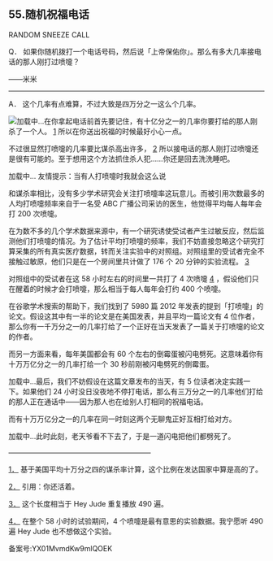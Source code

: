 ## 55.随机祝福电话
RANDOM SNEEZE CALL
 

  Q．
  如果你随机拨打一个电话号码，然后说「上帝保佑你」。那么有多大几率接电话的那人刚打过喷嚏？
 

——米米
 



---

   A．
  这个几率有点难算，不过大致是四万分之一这么个几率。
 

![](https://pic1.zhimg.com/v2-24b67fb9261d48bc9d6bb48060526ae2.webp)加载中...在你拿起电话前首先要记住，有十亿分之一的几率你要打给的那人刚杀了一个人。
  [1](1243993260508844032.xhtml#ch1) 所以在你送出祝福的时候最好小心一点。
 

不过很显然打喷嚏的几率要比谋杀高出许多，
  [2](1243993260508844032.xhtml#ch2) 所以接电话的那人刚打过喷嚏还是很有可能的。至于想用这个方法抓住杀人犯……你还是回去洗洗睡吧。
 

![]()加载中... 友情提示：当有人打喷嚏时我就会这么说
 

和谋杀率相比，没有多少学术研究会关注打喷嚏率这玩意儿。而被引用次数最多的人均打喷嚏频率来自于一名受 ABC 广播公司采访的医生，他觉得平均每人每年会打 200 次喷嚏。
 

在为数不多的几个学术数据来源中，有一个研究诱使受试者产生过敏反应，然后监测他们打喷嚏的情况。为了估计平均打喷嚏的频率，我们不妨直接忽略这个研究打算采集的所有真实医疗数据，转而关注实验中的对照组。对照组里的受试者完全不接触过敏原，他们只是在一个房间里共计做了 176 个 20 分钟的实验流程。
  [3](1243993260508844032.xhtml#ch3) 

对照组中的受试者在这 58 小时左右的时间里一共打了 4 次喷嚏
  [4](1243993260508844032.xhtml#ch4) ，假设他们只在醒着的时候才会打喷嚏，那么相当于每人每年会打约 400 个喷嚏。
 

在谷歌学术搜索的帮助下，我们找到了 5980 篇 2012 年发表的提到「打喷嚏」的论文。假设这其中有一半的论文是在美国发表，并且平均一篇论文有 4 位作者，那么你有一千万分之一的几率打给了一个正好在当天发表了一篇关于打喷嚏的论文的作者。
 

而另一方面来看，每年美国都会有 60 个左右的倒霉蛋被闪电劈死。这意味着你有十万万亿分之一的几率打给一个 30 秒前刚被闪电劈死的倒霉蛋。
 

![]()加载中...最后，我们不妨假设在这篇文章发布的当天，有 5 位读者决定实践一下。如果他们 24 小时没日没夜地不停打电话，那么有三万分之一的几率他们打给的那人正在通话中——因为那人也在给别人打相同的祝福电话。
 

而有十万万亿分之一的几率在同一时刻这两个无聊鬼正好互相打给对方。
 

![]()加载中...此时此刻，老天爷看不下去了，于是一道闪电把他们都劈死了。
 

————————————————————
 

 [1．](1243993260508844032.xhtml#ch1-back) 基于美国平均十万分之四的谋杀率计算，这个比例在发达国家中算是高的了。
 

 [2．](1243993260508844032.xhtml#ch2-back) 引用：你还活着。
 

 [3．](1243993260508844032.xhtml#ch3-back) 这个长度相当于
  Hey Jude
 重复播放 490 遍。
 

 [4．](1243993260508844032.xhtml#ch4-back) 在整个 58 小时的试验期间，4 个喷嚏是最有意思的实验数据。我宁愿听 490 遍
  Hey Jude
 也不想做这个实验。
 



备案号:YX01MvmdKw9mlQOEK

